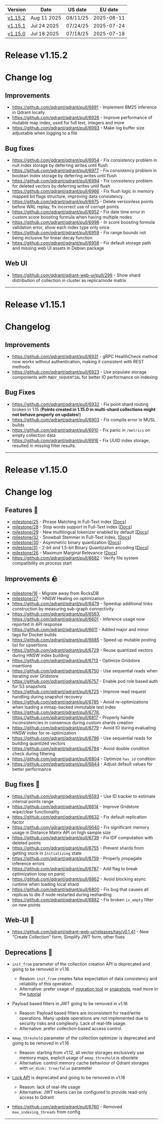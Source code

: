 | Version | Date | US date | EU date |
| ------- | ---- | ------- | ------- |
| [v1.15.2](qdrant-v1.15.md#release-v1152) | Aug 11 2025 | 08/11/25 | 2025-08-11 |
| [v1.15.1](qdrant-v1.15.md#release-v1151) | Jul 24 2025 | 07/24/25 | 2025-07-24 |
| [v1.15.0](qdrant-v1.15.md#release-v1150) | Jul 18 2025 | 07/18/25 | 2025-07-18 |



# Release v1.15.2
# Change log

## Improvements

- https://github.com/qdrant/qdrant/pull/6891 - Implement BM25 inference in Qdrant locally
- https://github.com/qdrant/qdrant/pull/6926 - Improve performance of mutable map index, used for full text, integers and more
- https://github.com/qdrant/qdrant/pull/6993 - Make log buffer size adjustable when logging to a file

## Bug fixes

- https://github.com/qdrant/qdrant/pull/6954 - Fix consistency problem in null index storage by deferring writes until flush
- https://github.com/qdrant/qdrant/pull/6977 - Fix consistency problem in boolean index storage by deferring writes until flush
- https://github.com/qdrant/qdrant/pull/6994 - Fix consistency problem for deleted vectors by deferring writes until flush
- https://github.com/qdrant/qdrant/pull/6966 - Fix flush logic in memory mapped bit flags structure, improving data consistency
- https://github.com/qdrant/qdrant/pull/6975 - Delete versionless points before WAL replay, fix incorrect use of corrupt points
- https://github.com/qdrant/qdrant/pull/6952 - Fix date time error in custom score boosting formula when having multiple nodes
- https://github.com/qdrant/qdrant/pull/6998 - In score boosting formula validation error, show each index type only once
- https://github.com/qdrant/qdrant/pull/6959 - Fix range bounds not being inclusive for linear decay function
- https://github.com/qdrant/qdrant/pull/6958 - Fix default storage path and missing web UI assets in Debian package

## Web UI

- https://github.com/qdrant/qdrant-web-ui/pull/299 - Show shard distribution of collection in cluster as replica/node matrix

-----
# Release v1.15.1
# Changelog

## Improvements

* https://github.com/qdrant/qdrant/pull/6931 - gRPC HealthCheck method now works without authentication, making it consistent with REST methods.
* https://github.com/qdrant/qdrant/pull/6923 - Use populate storage components with `MADV_SEQUENTIAL` for better IO performance on indexing

## Bug Fixes

* https://github.com/qdrant/qdrant/pull/6932 - Fix point shard routing broken in 1.15 (**Points created in 1.15.0 in multi-shard collections might not behave properly on updates!**)
* https://github.com/qdrant/qdrant/pull/6903 - Fix compile error in MUSL builds
* https://github.com/qdrant/qdrant/pull/6910 - Fix panic in `/metrics` on empty collection data
* https://github.com/qdrant/qdrant/pull/6916 - Fix UUID index storage, resulted in missing filter results.


-----
# Release v1.15.0
# Change log

## Features 📜

* [milestone/25](https://github.com/qdrant/qdrant/milestone/25?closed=1) - Phrase Matching in Full-Text index [[Docs](https://qdrant.tech/documentation/concepts/indexing/#phrase-search)]
* [milestone/28](https://github.com/qdrant/qdrant/milestone/28?closed=1) - Stop words support in Full-Text index [[Docs](https://qdrant.tech/documentation/concepts/indexing/#stopwords)]
* [milestone/29](https://github.com/qdrant/qdrant/milestone/29?closed=1) - New multilingual tokenizer enabled by default [[Docs](https://qdrant.tech/documentation/concepts/indexing/#tokenizers)]
* [milestone/32](https://github.com/qdrant/qdrant/milestone/32?closed=1) - Snowball Stemmer in Full-Text index, [[Docs](https://qdrant.tech/documentation/concepts/indexing/#stemmer)]
* [milestone/30](https://github.com/qdrant/qdrant/milestone/30?closed=1) - Asymmetric binary quantization [[Docs](https://qdrant.tech/documentation/guides/quantization/#asymmetric-quantization)]
* [milestone/31](https://github.com/qdrant/qdrant/milestone/31?closed=1) - 2-bit and 1.5-bit Binary Quantization encoding [[Docs](https://qdrant.tech/documentation/guides/quantization/#15-bit-and-2-bit-quantization)]
* [milestone/26](https://github.com/qdrant/qdrant/milestone/26?closed=1) - Maximum Marginal Relevance [[Docs](https://qdrant.tech/documentation/concepts/hybrid-queries/#maximal-marginal-relevance-mmr)]
* https://github.com/qdrant/qdrant/pull/6682 - Verify file system compatibility on process start

## Improvements 🪨

* [milestone/16](https://github.com/qdrant/qdrant/milestone/16?closed=1) - Migrate away from RocksDB
* [milestone/27](https://github.com/qdrant/qdrant/milestone/27?closed=1) - HNSW Healing on optimization
* https://github.com/qdrant/qdrant/pull/6479 - Speedup additional links construction by measuring sub-graph connectivity
* https://github.com/qdrant/qdrant/pull/6563, https://github.com/qdrant/qdrant/pull/6601 - Inference usage now reported in API response
* https://github.com/qdrant/qdrant/pull/6611 - Added major and minor tags for Docker builds
* https://github.com/qdrant/qdrant/pull/6685 - Speed up mutable posting list for upsertions
* https://github.com/qdrant/qdrant/pull/6729 - Reuse quantized vectors during HNSW index building
* https://github.com/qdrant/qdrant/pull/6713 - Optimize Gridstore insertions
* https://github.com/qdrant/qdrant/pull/6750 - Use sequential reads when iterating over Gridstore
* https://github.com/qdrant/qdrant/pull/6757 - Enable pod role based auth for S3 snapshots
* https://github.com/qdrant/qdrant/pull/6725 - Improve read request handling during snapshot recovery
* https://github.com/qdrant/qdrant/pull/6785 - Avoid re-optimizations when loading a mmap-backed immutable text index
* https://github.com/qdrant/qdrant/pull/6778, https://github.com/qdrant/qdrant/pull/6817 - Properly handle inconsistencies in consensus during custom shards creation
* https://github.com/qdrant/qdrant/pull/6779 - Avoid IO during evaluating HNSW index for re-optimization
* https://github.com/qdrant/qdrant/pull/6796 - Use sequential reads for building quantized vectors
* https://github.com/qdrant/qdrant/pull/6794 - Avoid double condition check during filtering
* https://github.com/qdrant/qdrant/pull/6804 - Optimize `has_id` condition
* https://github.com/qdrant/qdrant/pull/6844 - Adjust default values for better performance

## Bug fixes 🫙

* https://github.com/qdrant/qdrant/pull/6593 - Use ID tracker to estimate internal points range
* https://github.com/qdrant/qdrant/pull/6614 - Improve Gridstore wipe/clear functionality
* https://github.com/qdrant/qdrant/pull/6632 - Fix default replication factor
* https://github.com/qdrant/qdrant/pull/6640 - Fix significant memory usage in Distance Matrix API on high sample size
* https://github.com/qdrant/qdrant/pull/6739 - Fix IDF computation with deleted points
* https://github.com/qdrant/qdrant/pull/6755 - Prevent shards from getting stuck in `Initializing` state
* https://github.com/qdrant/qdrant/pull/6759 - Properly propagate inference errors
* https://github.com/qdrant/qdrant/pull/6787 - Add flag to break optimization loop on panic
* https://github.com/qdrant/qdrant/pull/6862 - Avoid blocking async runtime when loading local shard
* https://github.com/qdrant/qdrant/pull/6800 - Fix bug that causes all replicas to die if node restarted during resharding
* https://github.com/qdrant/qdrant/pull/6882 - Fix broken `is_empty` filter on new points

## Web-UI 🎨

* https://github.com/qdrant/qdrant-web-ui/releases/tag/v0.1.41 - New "Create Collection" form, Simplify JWT form, other fixes

## Deprecations 🚧

* `init_from` parameter of the collection creation API is deprecated and going to be removed in v1.16
    * Reason: `init_from` creates false expectation of data consistency and reliability of this operation.
    * Alternative: prefer usage of [migration tool](https://github.com/qdrant/migration) or [snapshots](https://qdrant.tech/documentation/concepts/snapshots/), read more in the [tutorial](https://qdrant.tech/documentation/database-tutorials/migration)
* Payload based filters in JWT going to be removed in v1.16
    * Reason: Payload based filters are inconsistent for read/write operations. Many update operations are not implemented due to security risks and complexity. Lack of real-life usage.
    * Alternative: prefer collection-based access control.
* `mmap_threshold` parameter of the collection optimizer is deprecated and going to be removed in v1.16
    * Reason: starting from v1.12, all vector storages exclusively use memory maps, explicit usage of `mmap_threshold` is obsolete
    * Alternative: control memory cache behaviour of Qdrant storages with `on_disk: true/false` parameter
* [Lock API](https://qdrant.tech/documentation/guides/administration/#locking) is deprecated and going to be removed in v1.16
    * Reason: lack of real-life usage
    * Alternative: JWT tokens can be configured to provide read-only access to Qdrant

* https://github.com/qdrant/qdrant/pull/6760 - Removed `max_indexing_threads` from config
-----
